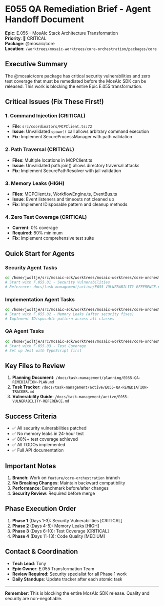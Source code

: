 # E055 QA Remediation Brief - Agent Handoff Document

**Epic**: E.055 - MosAIc Stack Architecture Transformation  
**Priority**: 🚨 CRITICAL  
**Package**: @mosaic/core  
**Location**: `/worktrees/mosaic-worktrees/core-orchestration/packages/core`  

## Executive Summary

The @mosaic/core package has critical security vulnerabilities and zero test coverage that must be remediated before the MosAIc SDK can be released. This work is blocking the entire Epic E.055 transformation.

## Critical Issues (Fix These First!)

### 1. Command Injection (CRITICAL)
- **File**: `src/coordinators/MCPClient.ts:72`
- **Issue**: Unvalidated `spawn()` call allows arbitrary command execution
- **Fix**: Implement SecureProcessManager with path validation

### 2. Path Traversal (CRITICAL)  
- **Files**: Multiple locations in MCPClient.ts
- **Issue**: Unvalidated path.join() allows directory traversal attacks
- **Fix**: Implement SecurePathResolver with jail validation

### 3. Memory Leaks (HIGH)
- **Files**: MCPClient.ts, WorkflowEngine.ts, EventBus.ts
- **Issue**: Event listeners and timeouts not cleaned up
- **Fix**: Implement IDisposable pattern and cleanup methods

### 4. Zero Test Coverage (CRITICAL)
- **Current**: 0% coverage
- **Required**: 80% minimum
- **Fix**: Implement comprehensive test suite

## Quick Start for Agents

### Security Agent Tasks
```bash
cd /home/jwoltje/src/mosaic-sdk/worktrees/mosaic-worktrees/core-orchestration/packages/core
# Start with F.055.01 - Security Vulnerabilities
# Reference: docs/task-management/active/E055-VULNERABILITY-REFERENCE.md
```

### Implementation Agent Tasks
```bash
cd /home/jwoltje/src/mosaic-sdk/worktrees/mosaic-worktrees/core-orchestration/packages/core  
# Start with F.055.02 - Memory Leaks (after security fixes)
# Implement IDisposable pattern across all classes
```

### QA Agent Tasks
```bash
cd /home/jwoltje/src/mosaic-sdk/worktrees/mosaic-worktrees/core-orchestration/packages/core
# Start with F.055.03 - Test Coverage
# Set up Jest with TypeScript first
```

## Key Files to Review

1. **Planning Document**: `/docs/task-management/planning/E055-QA-REMEDIATION-PLAN.md`
2. **Task Tracker**: `/docs/task-management/active/E055-QA-REMEDIATION-TRACKER.md`  
3. **Vulnerability Guide**: `/docs/task-management/active/E055-VULNERABILITY-REFERENCE.md`

## Success Criteria

- ✅ All security vulnerabilities patched
- ✅ No memory leaks in 24-hour test
- ✅ 80%+ test coverage achieved
- ✅ All TODOs implemented
- ✅ Full API documentation

## Important Notes

1. **Branch**: Work on `feature/core-orchestration` branch
2. **No Breaking Changes**: Maintain backward compatibility
3. **Performance**: Benchmark before/after changes
4. **Security Review**: Required before merge

## Phase Execution Order

1. **Phase 1** (Days 1-3): Security Vulnerabilities [CRITICAL]
2. **Phase 2** (Days 4-5): Memory Leaks [HIGH]
3. **Phase 3** (Days 6-10): Test Coverage [CRITICAL]
4. **Phase 4** (Days 11-13): Code Quality [MEDIUM]

## Contact & Coordination

- **Tech Lead**: Tony
- **Epic Owner**: E.055 Transformation Team
- **Review Required**: Security specialist for all Phase 1 work
- **Daily Standups**: Update tracker after each atomic task

---

**Remember**: This is blocking the entire MosAIc SDK release. Quality and security are non-negotiable.